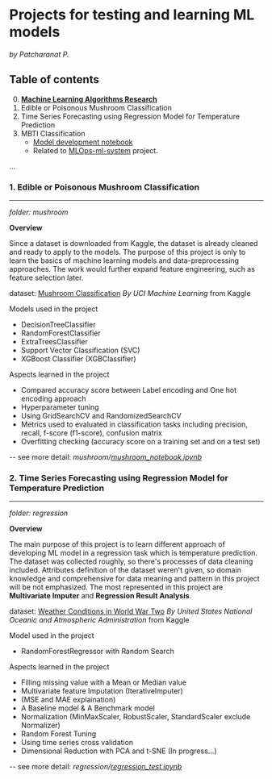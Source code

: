 # Projects for testing and learning ML models
*by Patcharanat P.*

## Table of contents
0. [**Machine Learning Algorithms Research**](./ML_research.md)
1. Edible or Poisonous Mushroom Classification
2. Time Series Forecasting using Regression Model for Temperature Prediction
3. MBTI Classification
    - [Model development notebook](./mbti_ipip/model_dev.ipynb)
    - Related to [MLOps-ml-system](https://github.com/Patcharanat/MLOps-ml-system) project.

...


### 1. Edible or Poisonous Mushroom Classification
---
*folder: mushroom*

**Overview**

Since a dataset is downloaded from Kaggle, the dataset is already cleaned and ready to apply to the models. The purpose of this project is only to learn the basics of machine learning models and data-preprocessing approaches. The work would further expand feature engineering, such as feature selection later.

dataset: [Mushroom Classification](https://www.kaggle.com/datasets/uciml/mushroom-classification) *By UCI Machine Learning* from Kaggle

Models used in the project
- DecisionTreeClassifier
- RandomForestClassifier
- ExtraTreesClassifier
- Support Vector Classification (SVC)
- XGBoost Classifier (XGBClassifier)

Aspects learned in the project
- Compared accuracy score between Label encoding and One hot encoding approach
- Hyperparameter tuning
- Using GridSearchCV and RandomizedSearchCV
- Metrics used to evaluated in classification tasks including precision, recall, f-score (f1-score), confusion matrix
- Overfitting checking (accuracy score on a training set and on a test set)

-- see more detail: *mushroom/[mushroom_notebook.ipynb](https://github.com/Patcharanat/ML-Learning/blob/master/mushroom/mushroom_notebook.ipynb)*

### 2. Time Series Forecasting using Regression Model for Temperature Prediction
---
*folder: regression*

**Overview**

The main purpose of this project is to learn different approach of developing ML model in a regression task which is temperature prediction. The dataset was collected roughly, so there's processes of data cleaning included. Attributes definition of the dataset weren't given, so domain knowledge and comprehensive for data meaning and pattern in this project will be not emphasized. The most represented in this project are **Multivariate Imputer** and **Regression Result Analysis**.

dataset: [Weather Conditions in World War Two](https://www.kaggle.com/datasets/smid80/weatherww2?select=Summary+of+Weather.csv) *By United States National Oceanic and Atmospheric Administration* from Kaggle

Model used in the project
- RandomForestRegressor with Random Search

Aspects learned in the project
- Filling missing value with a Mean or Median value
- Multivariate feature Imputation (IterativeImputer)
- (MSE and MAE explaination)
- A Baseline model & A Benchmark model
- Normalization (MinMaxScaler, RobustScaler, StandardScaler exclude Normalizer)
- Random Forest Tuning
- Using time series cross validation
- Dimensional Reduction with PCA and t-SNE (In progress...)

-- see more detail: *regression/[regression_test.ipynb](https://github.com/Patcharanat/ML-Learning/blob/master/regression/regression_test.ipynb)*